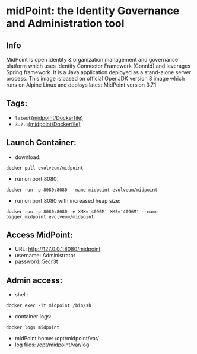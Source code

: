 # midPoint: the Identity Governance and Administration tool
## Info
MidPoint is open identity & organization management and governance platform which uses Identity Connector Framework (ConnId) and leverages Spring framework. It is a Java application deployed as a stand-alone server process. This image is based on official OpenJDK version 8 image which runs on Alpine Linux and deploys latest MidPoint version 3.7.1.

## Tags:
- `latest`[(midpoint/Dockerfile)](https://github.com/Evolveum/midpoint-docker)
- `3.7.1`[(midpoint/Dockerfile)](https://github.com/Evolveum/midpoint-docker/tree/3.7.1)

## Launch Container:
- download:
```
docker pull evolveum/midpoint
```
- run on port 8080:
```
docker run -p 8080:8080 --name midpoint evolveum/midpoint
```
- run on port 8080 with increased heap size:
```
docker run -p 8080:8080 -e XMX='4096M' XMS='4096M' --name bigger_midpoint evolveum/midpoint
```

## Access MidPoint:
- URL: http://127.0.0.1:8080/midpoint
- username: Administrator
- password: 5ecr3t

## Admin access:
- shell:
```
docker exec -it midpoint /bin/sh
```
- container logs:
```
docker logs midpoint
```
- midPoint home: /opt/midpoint/var/
- log files: /opt/midpoint/var/log
